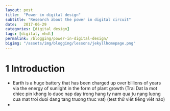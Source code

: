 ```yaml
---
layout: post
title:  "Power in digital design"
subtitle: "Research about the power in digital circuit"
date:   2017-06-29
categories: [digital design]
tags: [digital, vhdl]
permalink: /blogging/power-in-digital-design/
bigimg: "/assets/img/blogging/lessons/jekyllhomepage.png"
---
```

# 1 Introduction
- Earth is a huge battery that has been charged up over billions of years via
  the energy of sunlight in the form of plant growth (Trai Dat la mot chiec pin
  khong lo duoc nap day trong hang ty nam qua tu nang luong cua mat troi duoi
  dang tang truong thuc vat) (test thử viết tiếng viêt nào)
- 
